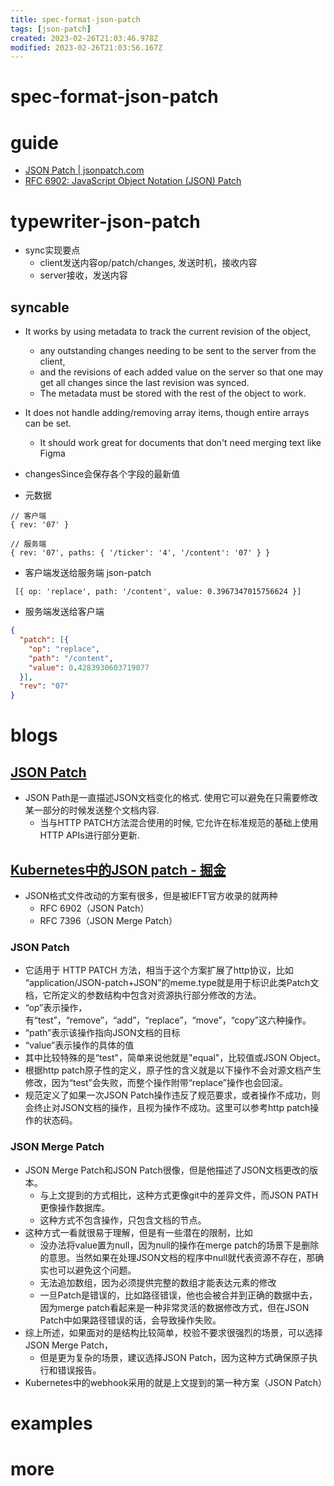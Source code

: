 ```yaml
---
title: spec-format-json-patch
tags: [json-patch]
created: 2023-02-26T21:03:46.978Z
modified: 2023-02-26T21:03:56.167Z
---
```


# spec-format-json-patch

# guide
- [JSON Patch | jsonpatch.com](https://jsonpatch.com/)
- [RFC 6902: JavaScript Object Notation (JSON) Patch](https://www.rfc-editor.org/rfc/rfc6902)
# typewriter-json-patch
- sync实现要点
  - client发送内容op/patch/changes, 发送时机，接收内容
  - server接收，发送内容

## syncable

- It works by using metadata to track the current revision of the object, 
  - any outstanding changes needing to be sent to the server from the client, 
  - and the revisions of each added value on the server so that one may get all changes since the last revision was synced.
  - The metadata must be stored with the rest of the object to work.

- It does not handle adding/removing array items, though entire arrays can be set. 
  - It should work great for documents that don't need merging text like Figma 

- changesSince会保存各个字段的最新值

- 元数据

```JS
// 客户端
{ rev: '07' }

// 服务端
{ rev: '07', paths: { '/ticker': '4', '/content': '07' } }
```

- 客户端发送给服务端 json-patch

```JS
 [{ op: 'replace', path: '/content', value: 0.3967347015756624 }]
```

- 服务端发送给客户端

```JSON
{
  "patch": [{
    "op": "replace",
    "path": "/content",
    "value": 0.4283930603719077
  }],
  "rev": "07"
}
```

# blogs

## [JSON Patch](https://atbug.com/json-patch/)

- JSON Path是一直描述JSON文档变化的格式. 使用它可以避免在只需要修改某一部分的时候发送整个文档内容. 
  - 当与HTTP PATCH方法混合使用的时候, 它允许在标准规范的基础上使用HTTP APIs进行部分更新.

## [Kubernetes中的JSON patch - 掘金](https://juejin.cn/post/6993618347904466957)

- JSON格式文件改动的方案有很多，但是被IEFT官方收录的就两种
  - RFC 6902（JSON Patch）
  - RFC 7396（JSON Merge Patch）

### JSON Patch

- 它适用于 HTTP PATCH 方法，相当于这个方案扩展了http协议，比如 “application/JSON-patch+JSON”的meme.type就是用于标识此类Patch文档，它所定义的参数结构中包含对资源执行部分修改的方法。
- “op”表示操作，有“test”，“remove”，“add”，“replace”，“move”，“copy”这六种操作。
- “path”表示该操作指向JSON文档的目标
- “value”表示操作的具体的值
- 其中比较特殊的是“test"，简单来说他就是"equal"，比较值或JSON Object。
- 根据http patch原子性的定义，原子性的含义就是以下操作不会对源文档产生修改，因为“test”会失败，而整个操作附带“replace”操作也会回滚。
- 规范定义了如果一次JSON Patch操作违反了规范要求，或者操作不成功，则会终止对JSON文档的操作，且视为操作不成功。这里可以参考http patch操作的状态码。

### JSON Merge Patch

- JSON Merge Patch和JSON Patch很像，但是他描述了JSON文档更改的版本。
  - 与上文提到的方式相比，这种方式更像git中的差异文件，而JSON PATH更像操作数据库。
  - 这种方式不包含操作，只包含文档的节点。
- 这种方式一看就很易于理解，但是有一些潜在的限制，比如
  - 没办法将value置为null，因为null的操作在merge patch的场景下是删除的意思。当然如果在处理JSON文档的程序中null就代表资源不存在，那确实也可以避免这个问题。
  - 无法追加数组，因为必须提供完整的数组才能表达元素的修改
  - 一旦Patch是错误的，比如路径错误，他也会被合并到正确的数据中去，因为merge patch看起来是一种非常灵活的数据修改方式，但在JSON Patch中如果路径错误的话，会导致操作失败。
- 综上所述，如果面对的是结构比较简单，校验不要求很强烈的场景，可以选择JSON Merge Patch，
  - 但是更为复杂的场景，建议选择JSON Patch，因为这种方式确保原子执行和错误报告。
- Kubernetes中的webhook采用的就是上文提到的第一种方案（JSON Patch）
# examples

# more
